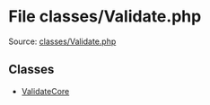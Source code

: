 File classes/Validate.php
=========

Source: [classes/Validate.php](https://github.com/PrestaShop/PrestaShop/blob/1.6.0.14/classes/Validate.php)


Classes
-------

* [ValidateCore](class.ValidateCore.md)

